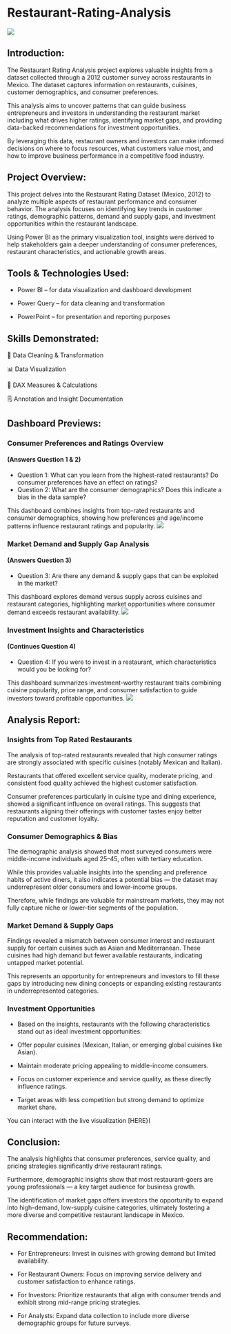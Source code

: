 # Restaurant-Rating-Analysis

![](https://github.com/dunsinbridget-001/Restaurant-Rating-Analysis/blob/main/COVER%20IMAGE%20(RESTAURANT%20RATING).png)

## Introduction:

The Restaurant Rating Analysis project explores valuable insights from a dataset collected through a 2012 customer survey across restaurants in Mexico. The dataset captures information on restaurants, cuisines, customer demographics, and consumer preferences.

This analysis aims to uncover patterns that can guide business entrepreneurs and investors in understanding the restaurant market including what drives higher ratings, identifying market gaps, and providing data-backed recommendations for investment opportunities.

By leveraging this data, restaurant owners and investors can make informed decisions on where to focus resources, what customers value most, and how to improve business performance in a competitive food industry.

## Project Overview:

This project delves into the Restaurant Rating Dataset (Mexico, 2012) to analyze multiple aspects of restaurant performance and consumer behavior. The analysis focuses on identifying key trends in customer ratings, demographic patterns, demand and supply gaps, and investment opportunities within the restaurant landscape.

Using Power BI as the primary visualization tool, insights were derived to help stakeholders gain a deeper understanding of consumer preferences, restaurant characteristics, and actionable growth areas.

## Tools & Technologies Used:

- Power BI – for data visualization and dashboard development

- Power Query – for data cleaning and transformation

- PowerPoint – for presentation and reporting purposes

## Skills Demonstrated:

🧹 Data Cleaning & Transformation

📊 Data Visualization

🧮 DAX Measures & Calculations

🗒️ Annotation and Insight Documentation

## Dashboard Previews:

### Consumer Preferences and Ratings Overview
#### (Answers Question 1 & 2)

- Question 1: What can you learn from the highest-rated restaurants? Do consumer preferences have an effect on ratings?
- Question 2: What are the consumer demographics? Does this indicate a bias in the data sample?

This dashboard combines insights from top-rated restaurants and consumer demographics, showing how preferences and age/income patterns influence restaurant ratings and popularity.
![](https://github.com/dunsinbridget-001/Restaurant-Rating-Analysis/blob/main/Consumer%20Preferences%20and%20Ratings%20Overview.png)

### Market Demand and Supply Gap Analysis
#### (Answers Question 3)

- Question 3: Are there any demand & supply gaps that can be exploited in the market?

This dashboard explores demand versus supply across cuisines and restaurant categories, highlighting market opportunities where consumer demand exceeds restaurant availability.
![](https://github.com/dunsinbridget-001/Restaurant-Rating-Analysis/blob/main/Market%20Demand%20and%20Supply%20Gap%20Analysis.png)

### Investment Insights and Characteristics
#### (Continues Question 4)

- Question 4: If you were to invest in a restaurant, which characteristics would you be looking for?

This dashboard summarizes investment-worthy restaurant traits combining cuisine popularity, price range, and consumer satisfaction to guide investors toward profitable opportunities.
![](https://github.com/dunsinbridget-001/Restaurant-Rating-Analysis/blob/main/Investment%20Insights%20and%20Characteristics.png)

## Analysis Report:

### Insights from Top Rated Restaurants

The analysis of top-rated restaurants revealed that high consumer ratings are strongly associated with specific cuisines (notably Mexican and Italian).

Restaurants that offered excellent service quality, moderate pricing, and consistent food quality achieved the highest customer satisfaction.

Consumer preferences particularly in cuisine type and dining experience, showed a significant influence on overall ratings. This suggests that restaurants aligning their offerings with customer tastes enjoy better reputation and customer loyalty.

### Consumer Demographics & Bias

The demographic analysis showed that most surveyed consumers were middle-income individuals aged 25–45, often with tertiary education. 

While this provides valuable insights into the spending and preference habits of active diners, it also indicates a potential bias — the dataset may underrepresent older consumers and lower-income groups.

Therefore, while findings are valuable for mainstream markets, they may not fully capture niche or lower-tier segments of the population.

### Market Demand & Supply Gaps

Findings revealed a mismatch between consumer interest and restaurant supply for certain cuisines such as Asian and Mediterranean. These cuisines had high demand but fewer available restaurants, indicating untapped market potential.

This represents an opportunity for entrepreneurs and investors to fill these gaps by introducing new dining concepts or expanding existing restaurants in underrepresented categories.

### Investment Opportunities

- Based on the insights, restaurants with the following characteristics stand out as ideal investment opportunities:

- Offer popular cuisines (Mexican, Italian, or emerging global cuisines like Asian).

- Maintain moderate pricing appealing to middle-income consumers.

- Focus on customer experience and service quality, as these directly influence ratings.

- Target areas with less competition but strong demand to optimize market share.

You can interact with the live visualization [HERE}(

## Conclusion: 

The analysis highlights that consumer preferences, service quality, and pricing strategies significantly drive restaurant ratings.

Furthermore, demographic insights show that most restaurant-goers are young professionals — a key target audience for business growth.

The identification of market gaps offers investors the opportunity to expand into high-demand, low-supply cuisine categories, ultimately fostering a more diverse and competitive restaurant landscape in Mexico.

## Recommendation:

- For Entrepreneurs: Invest in cuisines with growing demand but limited availability.

- For Restaurant Owners: Focus on improving service delivery and customer satisfaction to enhance ratings.

- For Investors: Prioritize restaurants that align with consumer trends and exhibit strong mid-range pricing strategies.

- For Analysts: Expand data collection to include more diverse demographic groups for future surveys.
